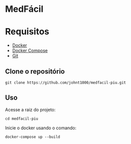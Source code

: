 # MedFácil

# Requisitos
* [Docker](https://docs.docker.com/install/)
* [Docker Compose](https://docs.docker.com/compose/install/)
* [Git](https://git-scm.com/book/en/v2/Getting-Started-Installing-Git)


## Clone o repositório
```shell
git clone https://github.com/johnt1000/medfacil-piu.git
```

## Uso
Acesse a raiz do projeto:

```shell
cd medfacil-piu
```

Inicie o docker usando o comando:

```shell
docker-compose up --build
